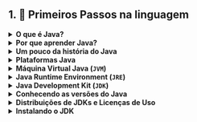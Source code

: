 ## 1. 🚶 Primeiros Passos na linguagem

<details>
    <summary><strong>O que é Java?</strong></summary>


- É uma linguagem de programação `Orientada a Objetos` de alto nível;
- É uma linguagem multi-plataforma, ou seja, pode ser usada em diversos contextos;
- É rápida, segura e confiável;
</details>

<details>
    <summary><strong>Por que aprender Java?</strong></summary>


- É usada no mundo inteiro;
  - Roda em Smartphones;
  - Geladeiras;
  - Carros;
  - Servidores;

- Está entre as 3 linguagens mais usadas no mundo;

- A maioria das empresas líderes nos seus segmentos usam Java;
  - Mercado Livre
  - Shopee
  - Amazon
  - PagSeguro
  - Hotmart
  - Magalu

- Vagas e salários ofertadas no mercado
- Java é gratuíto e `opensource`
- Possui suporte comercial
- Comunidade de desenvolvedores engajada
- Vários cursos, eventos e cursos livres
- É independente de Sistema Operacional
- Ecossistema de ferramentas, bibliotecas e frameworks é enorme
- É orientada a objetos
- Outras linguagens podem rodar na plataforma java
  - Java
  - Groovy
  - Scala
  - Kotlin
- É uma das linguagens mais rápidas que existe
- A linguagem não morrerá tão cedo
</details>


<details>
    <summary><strong>Um pouco da história do Java</strong></summary>

- Em 1991 Sun Mycrosystems inicia um projeto de uma linguagem voltada para dispositivos móveis
- O projeto foi desenvolvido com as linguagens C e C++
- Mas era muita inovação para a época
- Logo após o projeto foi colocado em risco por questões contratuais
- O nome Java surgiu devido à uma referência à ilha de Java que produzia café
- Em 1993 a popularidade da web explode
  - Começaram a se usar applets
- Em 1995 surge o Java 1.0a2
  - "Write Once, Run Everywhere"
- Em 1996 surge o Java One
- Em 1998 surge o Java Community Process (JCP)
- Java em aplicações servidoras tomam a frente
- Em 2006 o Java se torna open source (GNU)
- Em 2009, A Oracle compra a Sun
- Em 2017, os ciclos de novas versões passam a ser lançadas à cada 6 meses
- Java é um sucesso para aplicações de pequeno e grande porte
</details>

<details>
    <summary><strong>Plataformas Java</strong></summary>


- **Java SE (Standard Edition)**
  - Destinada ao desenvolvimento das aplicações desktop e servidores;
  - É a base para outras plataformas;
  - Possui várias APIs;

- **Jakarta EE (antigo Java EE e J2EE) - Enterprise Edition**
  - É um conjunto de especificações;
  - Desenvolve aplicações para alta escalabilidade e segurança;
  - Plataforma "guarda-chuva";
  - Jakarta Servlet;
  - Jakarta Persistence (`JPA`)
    - Hibernate ORM
  - Jakarta Bean Validation
  - Jakarta Context and Dependency Injection (CDI)
  - Jakarta RESTful Web Services (JAX-RS)
  - Jakarta Enterprise Beans (EJB)
- **Java ME (Micro Edition)**
  - Criação de sistemas embarcados
    - celulares
    - impressoras
    - controles remotos
- **Java Card**
  - Desenvolvimento de aplicações em cartões inteligentes
  - chips de telefones celulares
</details>

<details>
    <summary><strong>Máquina Virtual Java (<code>JVM</code>)</strong></summary>

- Para executar aplicações Java, nós precisamos de um software que converte o código escrito em Java, para uma linguagem que os computadores entendem;
- A JVM vem para simplificar o processo de compilação dos códigos e interpretação dos mesmos pelos diferentes Sistemas Operacionais;


- **Processo de funcionamento da JVM**
  - O código fonte é compilado;
  - É gerado um arquivo `Bytecode`;
    - Apenas a JVM entende esse código;
  - Para rodar o Bytecode, basta ter uma `JVM` compatível com o Sistema Operacional;
  - Um programa que não é escrito em java, pode ser convertido para Bytecode;
</details>

<details>
    <summary><strong>Java Runtime Environment (<code>JRE</code>)</strong></summary>

- Para rodar o Java na nossa máquina, nós precisamos de uma máquina virtual do Java (JVM);
- Mas a JVM é apenas um componente da `JRE` (Ambiente de Execução Java);
- A JRE é um ambiente de execulção de programas Java;
  - É o software que vai carregar e executar os programas escritos em Java;
  - Possuí bibliotecas padrão
  - Class Loader
  - JVM
  - Existem distribuições JRE para Linux, Windows e MacOS
</details>

<details>
    <summary><strong>Java Development Kit (<code>JDK</code>)</strong></summary>

- **JDK** - Kit de Desenvolvimento Java
- É um kit necessário para se desenvolver em Java
- O JDK já inclui o JRE e JVM
</details>

<details>
    <summary><strong>Conhecendo as versões do Java</strong></summary>

- **Java 6**
  - dez/2006 - abr/2013
  - suporte extendido até dez/2018

- **Java 7**
  - jul/2011 - jul/2022 (suporte extendido)

- **Java 8**
  - mar/2014 - até o momento

- **Java 9**
  - A cada 6 meses passa a ser lançada uma nova versão do Java
  - Era uma `Feature Release` - Versão para demonstrar novas funcionalidades
  - Se é usada uma versão `FR` e uma nova versão é lançada, é necessário atualizar a versão, pois o suporte é deixado
  - set/2017 - mar/2018

- **Java 10**
  - É uma FR
  - mar/2018 - set/2018

- **Java 11**
  - É uma versão `LTS` - Long Term Support, ou seja, é dado suporte à longo prazo
  - São lançadas FR à cada 6 meses
  - set/2018 - até o momento

- **Java 12**
  - mar/2019 - set/2019
  - Versão FR

- **Java 13**
  - set/2019 - mar/2019
  - Versão FR

- **Java 14**
  - mar/2020 - set/2020
  - Versão FR

- **Java 15**
  - set/2020 - mar/2021
  - Versão FR

- **Java 16**
  - mar/2020 - set/2021
  - Versão FR

- **Java 17**
  - Versão `LTS`
  - set/2021 - sem tempo definido

- **Java 18**
  - Versão `FR`
  - mar/2022 - set/2022

- Para Projetos Legados, podem existir versões 8, 11
- Para projetos novos, é recomendado utilizar a versão 17
</details>

<details>
    <summary><strong>Distribuições de JDKs e Licenças de Uso</strong></summary>

- **Java Community Process - JCP**
  - Define padrões técnicos e especificicações do ecosistema Java
  - Qualquer um pode participar do processo JSR (Java Specification Requests)

- **OpenJDK**
  - É uma implementação de referência feita baseada pela JCP

- Especificação Java SE (JSR)
  - OpenJDK (RI)
    - Oracle OpenJDK
    - Oracle JDK
    - Eclipse Temurin
    - Amazon Corretto

- Qual distribuição usar?
  - Existem vários tipos, como visto acima.
  - Amazon Corretto 17
  - Temurin 17
</details>

<details>
    <summary><strong>Instalando o JDK</strong></summary>

### No Linux Ubuntu

- Usar o SDKMan
  - Ele permite alternar entre versões diferentes de JDK
  
1. Abra o terminal
2. Verifique se já tem o `curl` instalado na máquina
   1. Caso não tenha, faça no terminal:
      1. Atualize os pacotes
        ```shell
          sudo apt update
        ```
      2. Instale o curl
        ```shell
          sudo apt install curl
        ```
3. Use o comando
    ```shell
      curl -s "https://get.sdkman.io" | bash
    ```
4. Use o comando
    ```shell
      source "/home/seu-usuario-aqui/.sdkman/bin/sdkman-init.sh"
   ```

5. Verifique se o SDK está instalado
    ```shell
      sdk version
   ```

6. Liste as opções que você tem no SDK para instalar o java
    ```shell
      sdk list java
   ```

7. Vamos usar a versão `17.0.5-tem` do Temurin
   1. Use o comando abaixo
      ```shell
        sdk install java 17.0.5-tem
      ```

8. Veja se foi realmente instalado com o comando:
    ```shell
      java -version
   ```
   
    A saída deve ser:
  
    ```shell
      openjdk version "17.0.5" 2022-10-18
      OpenJDK Runtime Environment Temurin-17.0.5+8 (build 17.0.5+8)
      OpenJDK 64-Bit Server VM Temurin-17.0.5+8 (build 17.0.5+8, mixed mode, sharing)
    ```

Se você quiser baixar outra versão usando o SDKMan, é possível.

Passos:
  - Baixe a versão desejada.
  - Use o comando `sdk list java` para ver as versões instaladas
  - Use o comando `sdk use java versao-baixada-por-voce`, por exemplo `sdk use java 11.0.14-tem`
  - Assim será trocada a versão do java que você está usando

Para definir uma versão padrão do JDK, usando o SDKMan, você pode usar o comando:
  - `sdk default java 11.0.14-tem`, onde `11.0.14-tem` é a versão que eu desejo ser default
</details>
